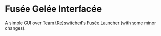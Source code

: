 # Fusée Gelée Interfacée

A simple GUI over [Team {Re}switched's Fusée Launcher](https://github.com/reswitched/fusee-launcher) (with some minor changes).
